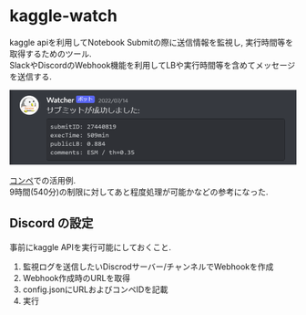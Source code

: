 # kaggle-watch
kaggle apiを利用してNotebook Submitの際に送信情報を監視し, 実行時間等を取得するためのツール.  
SlackやDiscordのWebhook機能を利用してLBや実行時間等を含めてメッセージを送信する.  
  
<img src="resource/example.png" width="600px" />  

[コンペ](https://www.kaggle.com/competitions/uw-madison-gi-tract-image-segmentation)での活用例.  
9時間(540分)の制限に対してあと程度処理が可能かなどの参考になった.  

## Discord の設定

事前にkaggle APIを実行可能にしておくこと.

1. 監視ログを送信したいDiscrodサーバー/チャンネルでWebhookを作成  
1. Webhook作成時のURLを取得  
1. config.jsonにURLおよびコンペIDを記載  
1. 実行  
